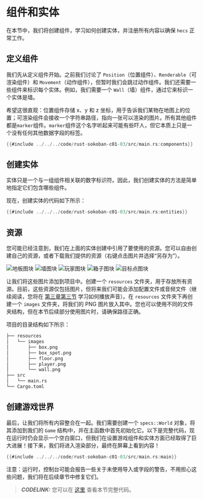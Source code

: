 
# 组件和实体

在本节中，我们将创建组件，学习如何创建实体，并注册所有内容以确保 `hecs` 正常工作。

## 定义组件

我们先从定义组件开始。之前我们讨论了 `Position`（位置组件）、`Renderable`（可渲染组件）和 `Movement`（动作组件），但暂时我们会跳过动作组件。我们还需要一些组件来标识每个实体。例如，我们需要一个 `Wall`（墙）组件，通过它来标识一个实体是墙。

希望这很直观：位置组件存储 x、y 和 z 坐标，用于告诉我们某物在地图上的位置；可渲染组件会接收一个字符串路径，指向一张可以渲染的图片。所有其他组件都是`marker`组件。`marker`组件这个名字听起来可能有些吓人，但它本质上只是一个没有任何其他数据字段的标签。

```rust
{{#include ../../../code/rust-sokoban-c01-03/src/main.rs:components}}
```


## 创建实体

实体只是一个与一组组件相关联的数字标识符。因此，我们创建实体的方法是简单地指定它们包含哪些组件。

现在，创建实体的代码如下所示：

```rust
{{#include ../../../code/rust-sokoban-c01-03/src/main.rs:entities}}
```

## 资源

您可能已经注意到，我们在上面的实体创建中引用了要使用的资源。您可以自由创建自己的资源，或者下载我们提供的资源（右键点击图片并选择“另存为”）。

![地板图块](./images/floor.png)
![墙图块](./images/wall.png)
![玩家图块](./images/player.png)
![箱子图块](./images/box.png)
![目标点图块](./images/box_spot.png)

让我们将这些图片添加到项目中。创建一个 `resources` 文件夹，用于存放所有资源。目前，这些资源仅包括图片，但将来我们可能会添加配置文件或音频文件（继续阅读，您将在 [第三章第三节](/c03-03-sounds-events.html) 学习如何播放声音）。在 `resources` 文件夹下再创建一个 `images` 文件夹，将我们的 PNG 图片放入其中。您也可以使用不同的文件夹结构，但在本节后续部分使用图片时，请确保路径正确。

项目的目录结构如下所示：

```sh
├── resources
│   └── images
│       ├── box.png
│       ├── box_spot.png
│       ├── floor.png
│       ├── player.png
│       └── wall.png
├── src
│   └── main.rs
└── Cargo.toml
```

## 创建游戏世界

最后，让我们将所有内容整合在一起。我们需要创建一个 `specs::World` 对象，将其添加到我们的 `Game` 结构中，并在主函数中首先初始化它。以下是完整代码，现在运行时仍会显示一个空白窗口，但我们在设置游戏组件和实体方面已经取得了巨大进展！接下来，我们将进入渲染部分，最终在屏幕上看到内容！

```rust
{{#include ../../../code/rust-sokoban-c01-03/src/main.rs:main}}
```

注意：运行时，控制台可能会报告一些关于未使用导入或字段的警告，不用担心这些问题，我们将在后续章节中修复它们。

> **_CODELINK:_** 您可以在 [这里](https://github.com/iolivia/rust-sokoban/tree/master/code/rust-sokoban-c01-03) 查看本节完整代码。
